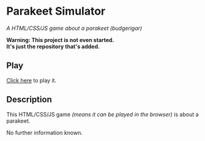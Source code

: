 # Parakeet Simulator
*A HTML/CSS/JS game about a parakeet (budgerigar)*

**Warning: This project is not even started.**  
**It's just the repository that's added.**

## Play
[Click here](https://entityplantt.github.io/parakeet-simulator/) to play it.

## Description
This HTML/CSS/JS game *(means it can be played in the browser)* is about a parakeet.

No further information known.